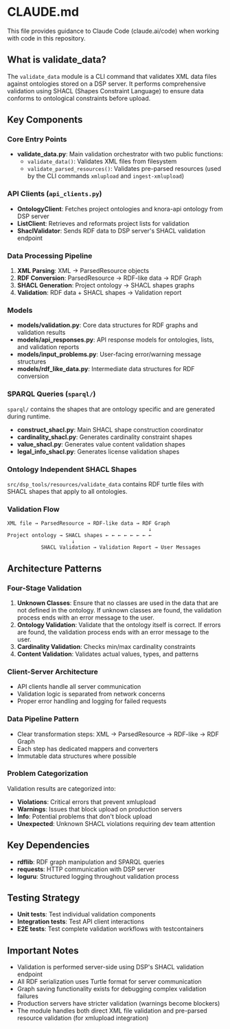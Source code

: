 # CLAUDE.md

This file provides guidance to Claude Code (claude.ai/code) when working with code in this repository.

## What is validate_data?

The `validate_data` module is a CLI command that validates XML data files against ontologies stored on a DSP server. 
It performs comprehensive validation using SHACL (Shapes Constraint Language) 
to ensure data conforms to ontological constraints before upload.

## Key Components

### Core Entry Points

- **validate_data.py**: Main validation orchestrator with two public functions:
    - `validate_data()`: Validates XML files from filesystem
    - `validate_parsed_resources()`: Validates pre-parsed resources (used by the CLI commands `xmlupload` and `ingest-xmlupload`)

### API Clients (`api_clients.py`)

- **OntologyClient**: Fetches project ontologies and knora-api ontology from DSP server
- **ListClient**: Retrieves and reformats project lists for validation
- **ShaclValidator**: Sends RDF data to DSP server's SHACL validation endpoint

### Data Processing Pipeline

1. **XML Parsing**: XML → ParsedResource objects
2. **RDF Conversion**: ParsedResource → RDF-like data → RDF Graph
3. **SHACL Generation**: Project ontology → SHACL shapes graphs
4. **Validation**: RDF data + SHACL shapes → Validation report

### Models

- **models/validation.py**: Core data structures for RDF graphs and validation results
- **models/api_responses.py**: API response models for ontologies, lists, and validation reports
- **models/input_problems.py**: User-facing error/warning message structures
- **models/rdf_like_data.py**: Intermediate data structures for RDF conversion

### SPARQL Queries (`sparql/`)

`sparql/` contains the shapes that are ontology specific and are generated during runtime. 

- **construct_shacl.py**: Main SHACL shape construction coordinator
- **cardinality_shacl.py**: Generates cardinality constraint shapes
- **value_shacl.py**: Generates value content validation shapes
- **legal_info_shacl.py**: Generates license validation shapes

### Ontology Independent SHACL Shapes

`src/dsp_tools/resources/validate_data` contains RDF turtle files with SHACL shapes that apply to all ontologies.

### Validation Flow

```text
XML file → ParsedResource → RDF-like data → RDF Graph
                                              ↓
Project ontology → SHACL shapes ← ← ← ← ← ← ← ← 
                     ↓
           SHACL Validation → Validation Report → User Messages
```

## Architecture Patterns

### Four-Stage Validation

1. **Unknown Classes**: Ensure that no classes are used in the data that are not defined in the ontology. 
   If unknown classes are found, the validation process ends with an error message to the user.
2. **Ontology Validation**: Validate that the ontology itself is correct.
   If errors are found, the validation process ends with an error message to the user.
3. **Cardinality Validation**: Checks min/max cardinality constraints
4. **Content Validation**: Validates actual values, types, and patterns

### Client-Server Architecture

- API clients handle all server communication
- Validation logic is separated from network concerns
- Proper error handling and logging for failed requests

### Data Pipeline Pattern

- Clear transformation steps: XML → ParsedResource → RDF-like → RDF Graph
- Each step has dedicated mappers and converters
- Immutable data structures where possible

### Problem Categorization

Validation results are categorized into:

- **Violations**: Critical errors that prevent xmlupload
- **Warnings**: Issues that block upload on production servers
- **Info**: Potential problems that don't block upload
- **Unexpected**: Unknown SHACL violations requiring dev team attention

## Key Dependencies

- **rdflib**: RDF graph manipulation and SPARQL queries
- **requests**: HTTP communication with DSP server
- **loguru**: Structured logging throughout validation process

## Testing Strategy

- **Unit tests**: Test individual validation components
- **Integration tests**: Test API client interactions
- **E2E tests**: Test complete validation workflows with testcontainers

## Important Notes

- Validation is performed server-side using DSP's SHACL validation endpoint
- All RDF serialization uses Turtle format for server communication
- Graph saving functionality exists for debugging complex validation failures
- Production servers have stricter validation (warnings become blockers)
- The module handles both direct XML file validation and pre-parsed resource validation (for xmlupload integration)
